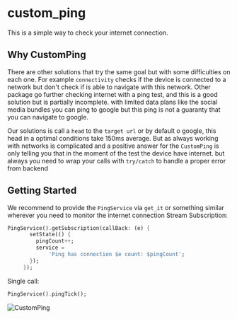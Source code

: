 # custom_ping

This is a simple way to check your internet connection.

## Why  CustomPing
There are other solutions that try the same goal but with some difficulties on each one. For example `connectivity` checks if the device is connected to a network but don't check if is able to navigate with this network.
Other  package go further checking internet with a ping test, and this is a good solution but is partially incomplete. with limited data plans like the social media bundles you can ping to google but this ping is not a guaranty that you can navigate to google.

Our solutions is call a `head` to the `target url` or by default o google, this head in a optimal conditions take 150ms average.
But as always working with networks is complicated and a positive answer for the `CustomPing` is only telling you that in the moment of the test the device have internet. but always you need to wrap your calls with `try/catch` to handle a proper error from backend

## Getting Started

We recommend to provide the `PingService` via `get_it` or something similar wherever you need to monitor the internet connection
Stream Subscription:

```Dart
PingService().getSubscription(callBack: (e) {
       setState(() {
         pingCount++;
         service =
             'Ping has connection $e count: $pingCount';
       });
     });
```

Single call:

```Dart
PingService().pingTick();
```

![CustomPing](src/custom_ping.gif)




